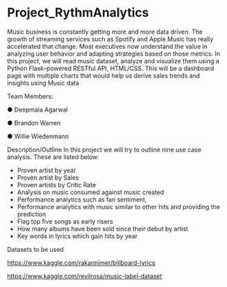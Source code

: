 

# Project_RythmAnalytics

Music business is constantly getting more and more data driven. The growth of streaming services such as Spotify and Apple Music has really accelerated that change. Most executives now understand the value in analyzing user behavior and adapting strategies based on those metrics. In this project, we will read music dataset, analyze and visualize them using a Python Flask–powered RESTful API, HTML/CSS. This will be a dashboard page with multiple charts that would help us derive sales trends and insights using Music data

Team Members:

●	Deepmala Agarwal

●	Brandon Warren

●	Willie Wiedenmann

Description/Outline
In this project we will try to outline nine use case analysis. These are listed below:

-	Proven artist by year
-	Proven artist by Sales
-	Proven artists by Critic Rate
-	Analysis on music consumed against music created
-	Performance analytics such as fan sentiment, 
-	Performance analytics with music similar to other hits and providing the prediction
-	Flag top five songs as early risers
-	How many albums have been sold since their debut by artist
-	Key words in lyrics which gain hits by year 

Datasets to be used

https://www.kaggle.com/rakannimer/billboard-lyrics

https://www.kaggle.com/revilrosa/music-label-dataset



